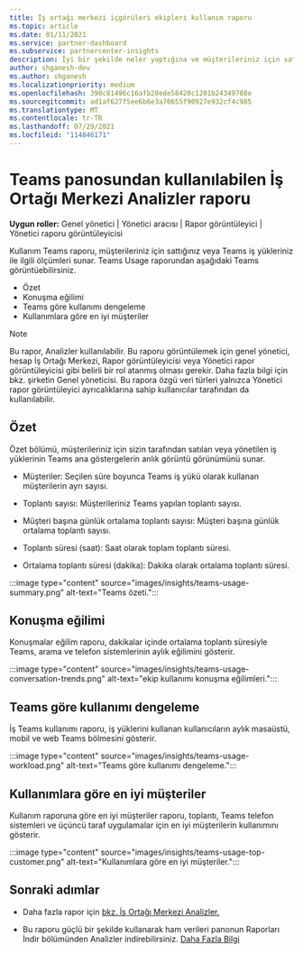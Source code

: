 ```yaml
---
title: İş ortağı merkezi içgörüleri ekipleri kullanım raporu
ms.topic: article
ms.date: 01/11/2021
ms.service: partner-dashboard
ms.subservice: partnercenter-insights
description: İyi bir şekilde neler yaptığına ve müşterileriniz için satıp Teams aboneliklerin kullanımıyla ilgili olarak geliştirebilirsiniz.
author: shganesh-dev
ms.author: shganesh
ms.localizationpriority: medium
ms.openlocfilehash: 390c81496c16afb20ede58420c1201b24349708e
ms.sourcegitcommit: ad1af627f5ee6b6e3a70655f90927e932cf4c985
ms.translationtype: MT
ms.contentlocale: tr-TR
ms.lasthandoff: 07/29/2021
ms.locfileid: "114846171"
---
```

# <a name="teams-usage-report-available-from-the-partner-center-insights-dashboard"></a>Teams panosundan kullanılabilen İş Ortağı Merkezi Analizler raporu

**Uygun roller:** Genel yönetici | Yönetici aracısı | Rapor görüntüleyici | Yönetici raporu görüntüleyicisi

Kullanım Teams raporu, müşterileriniz için sattığınız veya Teams iş yükleriniz ile ilgili ölçümleri sunar. Teams Usage raporundan aşağıdaki Teams görüntüebilirsiniz.

- Özet
- Konuşma eğilimi
- Teams göre kullanımı dengeleme
- Kullanımlara göre en iyi müşteriler

 > [!NOTE]
 > Bu rapor, Analizler kullanılabilir. Bu raporu görüntülemek için genel yönetici, hesap İş Ortağı Merkezi, Rapor görüntüleyicisi veya Yönetici rapor görüntüleyicisi gibi belirli bir rol atanmış olması gerekir. Daha fazla bilgi için bkz. şirketin Genel yöneticisi. Bu rapora özgü veri türleri yalnızca Yönetici rapor görüntüleyici ayrıcalıklarına sahip kullanıcılar tarafından da kullanılabilir.

## <a name="summary"></a>Özet

Özet bölümü, müşterileriniz için sizin tarafından satılan veya yönetilen iş yüklerinin Teams ana göstergelerin anlık görüntü görünümünü sunar.  

- Müşteriler: Seçilen süre boyunca Teams iş yükü olarak kullanan müşterilerin ayrı sayısı.

- Toplantı sayısı: Müşterileriniz Teams yapılan toplantı sayısı.

- Müşteri başına günlük ortalama toplantı sayısı: Müşteri başına günlük ortalama toplantı sayısı. 

- Toplantı süresi (saat): Saat olarak toplam toplantı süresi. 

- Ortalama toplantı süresi (dakika): Dakika olarak ortalama toplantı süresi. 

:::image type="content" source="images/insights/teams-usage-summary.png" alt-text="Teams özeti.":::

## <a name="conversations-trend"></a>Konuşma eğilimi

Konuşmalar eğilim raporu, dakikalar içinde ortalama toplantı süresiyle Teams, arama ve telefon sistemlerinin aylık eğilimini gösterir.

:::image type="content" source="images/insights/teams-usage-conversation-trends.png" alt-text="ekip kullanımı konuşma eğilimleri.":::

## <a name="teams-usage-by-workloads"></a>Teams göre kullanımı dengeleme

İş Teams kullanımı raporu, iş yüklerini kullanan kullanıcıların aylık masaüstü, mobil ve web Teams bölmesini gösterir.

:::image type="content" source="images/insights/teams-usage-workload.png" alt-text="Teams göre kullanımı dengeleme.":::

## <a name="top-customers-by-usage"></a>Kullanımlara göre en iyi müşteriler

Kullanım raporuna göre en iyi müşteriler raporu, toplantı, Teams telefon sistemleri ve üçüncü taraf uygulamalar için en iyi müşterilerin kullanımını gösterir.

:::image type="content" source="images/insights/teams-usage-top-customer.png" alt-text="Kullanımlara göre en iyi müşteriler.":::

## <a name="next-steps"></a>Sonraki adımlar

- Daha fazla rapor için [bkz. İş Ortağı Merkezi Analizler.](partner-center-insights.md)

- Bu raporu güçlü bir şekilde kullanarak ham verileri panonun Raporları İndir bölümünden Analizler indirebilirsiniz. [Daha Fazla Bilgi](insights-download-reports.md) 
